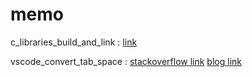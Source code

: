 # memo

c_libraries_build_and_link : [link](https://www.cs.swarthmore.edu/~newhall/unixhelp/howto_C_libraries.html)

vscode_convert_tab_space : [stackoverflow link](https://stackoverflow.com/questions/33974681/how-can-i-convert-tabs-to-spaces-and-vice-versa-in-an-existing-file) [blog link](https://moaimoai.tistory.com/311)
